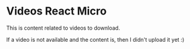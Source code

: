 # Videos React Micro

This is content related to videos to download.

If a video is not available and the content is, then I didn't upload it yet :)
